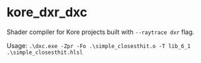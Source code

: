 # kore_dxr_dxc

Shader compiler for Kore projects built with `--raytrace dxr` flag.

Usage: `.\dxc.exe -Zpr -Fo .\simple_closesthit.o -T lib_6_1 .\simple_closesthit.hlsl`
